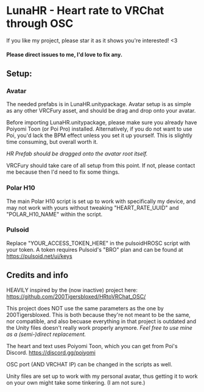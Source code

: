 # LunaHR - Heart rate to VRChat through OSC 

If you like my project, please star it as it shows you're interested! <3

#### Please direct issues to me, I'd love to fix any.

## Setup:

### Avatar
The needed prefabs is in LunaHR.unitypackage. Avatar setup is as simple as any other VRCFury asset, and should be drag and drop onto your avatar.

Before importing LunaHR.unitypackage, please make sure you already have Poiyomi Toon (or Poi Pro) installed.
Alternatively, if you do not want to use Poi, you'd lack the BPM effect unless you set it up yourself.
This is slightly time consuming, but overall worth it.

*HR Prefab should be dragged onto the avatar root itself.*

VRCFury should take care of all setup from this point. If not, please contact me because then I'd need to fix some things.

### Polar H10
The main Polar H10 script is set up to work with specifically my device, and may not work with yours without tweaking "HEART_RATE_UUID" and "POLAR_H10_NAME" within the script.

### Pulsoid
Replace "YOUR_ACCESS_TOKEN_HERE" in the pulsoidHROSC script with your token. A token requires Pulsoid's "BRO" plan and can be found at https://pulsoid.net/ui/keys

## Credits and info
HEAVILY inspired by the (now inactive) project here: https://github.com/200Tigersbloxed/HRtoVRChat_OSC/

This project does NOT use the same parameters as the one by 200Tigersbloxed.
This is both because they're not meant to be the same, nor compatible, and also becuase everything in that project is outdated and the Unity files doesn't really work properly anymore.
*Feel free to use mine as a (semi-)direct replacement.*

The heart and text uses Poiyomi Toon, which you can get from Poi's Discord. https://discord.gg/poiyomi

OSC port (AND VRCHAT IP) can be changed in the scripts as well.

Unity files are set up to work with my personal avatar, thus getting it to work on your own might take some tinkering. (I am not sure.)